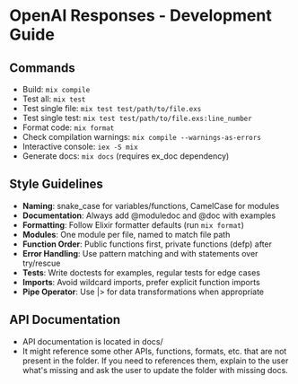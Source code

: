 # OpenAI Responses - Development Guide

## Commands

- Build: `mix compile`
- Test all: `mix test`
- Test single file: `mix test test/path/to/file.exs`
- Test single test: `mix test test/path/to/file.exs:line_number`
- Format code: `mix format`
- Check compilation warnings: `mix compile --warnings-as-errors`
- Interactive console: `iex -S mix`
- Generate docs: `mix docs` (requires ex_doc dependency)

## Style Guidelines

- **Naming**: snake_case for variables/functions, CamelCase for modules
- **Documentation**: Always add @moduledoc and @doc with examples
- **Formatting**: Follow Elixir formatter defaults (run `mix format`)
- **Modules**: One module per file, named to match file path
- **Function Order**: Public functions first, private functions (defp) after
- **Error Handling**: Use pattern matching and with statements over try/rescue
- **Tests**: Write doctests for examples, regular tests for edge cases
- **Imports**: Avoid wildcard imports, prefer explicit function imports
- **Pipe Operator**: Use |> for data transformations when appropriate

## API Documentation

- API documentation is located in docs/
- It might reference some other APIs, functions, formats, etc. that are not
  present in the folder. If you need to references them, explain to the user
  what's missing and ask the user to update the folder with missing docs.

